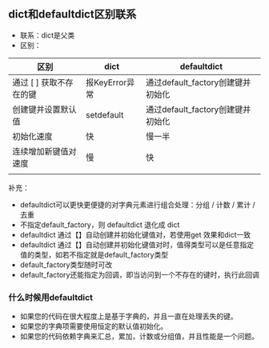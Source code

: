 ## dict和defaultdict区别联系

- 联系：dict是父类
- 区别：

| 区别                    | dict           | defaultdict                       |
| ----------------------- | -------------- | --------------------------------- |
| 通过 [ ] 获取不存在的键 | 报KeyError异常 | 通过default_factory创建键并初始化 |
| 创建键并设置默认值      | setdefault     | 通过default_factory创建键并初始化 |
| 初始化速度              | 快             | 慢一半                            |
| 连续增加新键值对速度    | 慢             | 快                                |
|                         |                |                                   |

补充：

- defaultdict可以更快更便捷的对字典元素进行组合处理：分组 / 计数 / 累计 / 去重
- 不指定default_factory，则 defaultdict 退化成 dict 
- defaultdict 通过【】自动创建并初始化键值对，若使用get 效果和dict一致
- defaultdict 通过【】自动创建并初始化键值对时，值得类型可以是任意指定值的类型，如若不指定就是default_factory类型
- default_factory类型随时可改
- default_factory还能指定为回调，即当访问到一个不存在的键时，执行此回调

### 什么时候用defaultdict

- 如果您的代码在很大程度上是基于字典的，并且一直在处理丢失的键。
- 如果您的字典项需要使用恒定的默认值初始化。 
- 如果您的代码依赖字典来汇总，累加，计数或分组值，并且性能是一个问题。